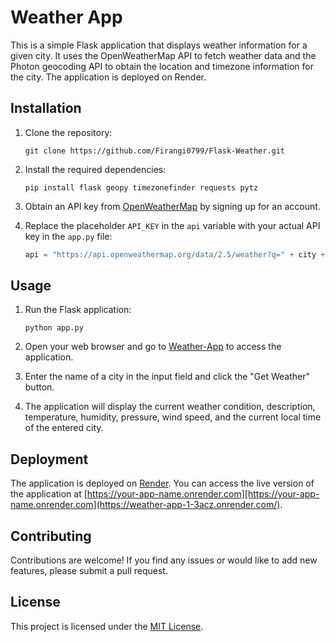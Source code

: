 # Weather App

This is a simple Flask application that displays weather information for a given city. It uses the OpenWeatherMap API to fetch weather data and the Photon geocoding API to obtain the location and timezone information for the city. The application is deployed on Render.

## Installation

1. Clone the repository:

   ```
   git clone https://github.com/Firangi0799/Flask-Weather.git
   ```

2. Install the required dependencies:

   ```
   pip install flask geopy timezonefinder requests pytz
   ```

3. Obtain an API key from [OpenWeatherMap](https://openweathermap.org) by signing up for an account.

4. Replace the placeholder `API_KEY` in the `api` variable with your actual API key in the `app.py` file:

   ```python
   api = "https://api.openweathermap.org/data/2.5/weather?q=" + city + "&appid=YOUR_API_KEY"
   ```

## Usage

1. Run the Flask application:

   ```
   python app.py
   ```

2. Open your web browser and go to [Weather-App](https://weather-app-1-3acz.onrender.com/) to access the application.

3. Enter the name of a city in the input field and click the "Get Weather" button.

4. The application will display the current weather condition, description, temperature, humidity, pressure, wind speed, and the current local time of the entered city.

## Deployment

The application is deployed on [Render](https://render.com). You can access the live version of the application at [https://your-app-name.onrender.com][https://your-app-name.onrender.com](https://weather-app-1-3acz.onrender.com/).

## Contributing

Contributions are welcome! If you find any issues or would like to add new features, please submit a pull request.

## License

This project is licensed under the [MIT License](LICENSE).
